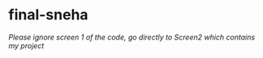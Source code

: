 # final-sneha
*Please ignore screen 1 of the code, go directly to Screen2 which contains my project*
